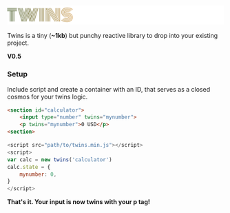 ![alt text](https://github.com/andersdn11/twins/blob/main/twins.png?raw=true)

Twins is a tiny (**~1kb**) but punchy reactive library to drop into your existing project.

**V0.5**


### Setup

Include script and create a container with an ID, that serves as a closed cosmos for your twins logic.

```html
<section id="calculator">
	<input type="number" twins="mynumber">
	<p twins="mynumber">0 USD</p>
<section>
```
```javascript
<script src="path/to/twins.min.js"></script>
<script>
var calc = new twins('calculator')
calc.state = {
	mynumber: 0,
}
</script>
```

**That's it. Your input is now twins with your p tag!**
